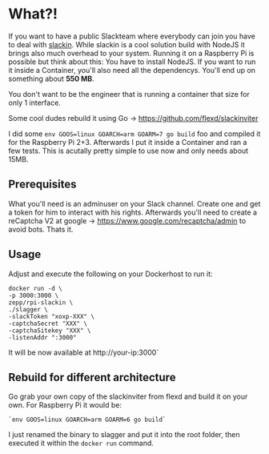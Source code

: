 # What?!

If you want to have a public Slackteam where everybody can join you have to deal with [slackin](https://github.com/rauchg/slackin). While slackin is a cool solution build with NodeJS it brings also much overhead to your system. Running it on a Raspberry Pi is possible but think about this: You have to install NodeJS. If you want to run it inside a Container, you'll also need all the dependencys. You'll end up on something about **550 MB**.

You don't want to be the engineer that is running a container that size for only 1 interface. 

Some cool dudes rebuild it using Go -> https://github.com/flexd/slackinviter

I did some `env GOOS=linux GOARCH=arm GOARM=7 go build` foo and compiled it for the Raspberry Pi 2+3. Afterwards I put it inside a Container and ran a few tests. This is acutally pretty simple to use now and only needs about 15MB. 

## Prerequisites

What you'll need is an adminuser on your Slack channel. Create one and get a token for him to interact with his rights. Afterwards you'll need to create a reCaptcha V2 at google -> https://www.google.com/recaptcha/admin to avoid bots. Thats it.

## Usage

Adjust and execute the following on your Dockerhost to run it:

```
docker run -d \
-p 3000:3000 \
zepp/rpi-slackin \
./slagger \
-slackToken "xoxp-XXX" \
-captchaSecret "XXX" \
-captchaSitekey "XXX" \
-listenAddr ":3000"
```

It will be now available at http://your-ip:3000`

## Rebuild for different architecture

Go grab your own copy of the slackinviter from flexd and build it on your own.
For Raspberry Pi it would be:

```
`env GOOS=linux GOARCH=arm GOARM=6 go build`
```

I just renamed the binary to slagger and put it into the root folder, then executed it within the `docker run` command. 